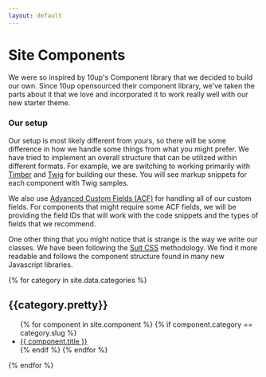 ```yaml
---
layout: default
---
```


# Site Components

We were so inspired by 10up's Component library that we decided to build our own. Since 10up opensourced their component library, we've taken the parts about it that we love and incorporated it to work really well with our new starter theme.

### Our setup
Our setup is most likely different from yours, so there will be some difference in how we handle some things from what you might prefer. We have tried to implement an overall structure that can be utilized within different formats. For example, we are switching to working primarily with [Timber](https://www.upstatement.com/timber/) and [Twig](https://twig.sensiolabs.org/) for building our these. You will see markup snippets for each component with Twig samples. 

We also use [Advanced Custom Fields (ACF)](http://advancedcustomfields.com) for handling all of our custom fields. For components that might require some ACF fields, we will be providing the field IDs that will work with the code snippets and the types of fields that we recommend. 

One other thing that you might notice that is strange is the way we write our classes. We have been following the [Suit CSS](https://suitcss.github.io/) methodology. We find it more readable and follows the component structure found in many new Javascript libraries.

<div class="Categories">
    {% for category in site.data.categories %}
        <div class="Category">
            <h2>{{category.pretty}}</h2>
            <ul class="ComponentList">
                {% for component in site.component %}
                    {% if component.category == category.slug %}
                        <li class="ComponentList-item"><a href="{{ site.baseurl }}{{ component.url }}">{{ component.title }}</a></li>
                    {% endif %}
                {% endfor %}
            </ul>
        </div>
    {% endfor %}
</div>
